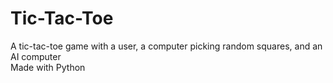 # Tic-Tac-Toe
A tic-tac-toe game with a user, a computer picking random squares, and an AI computer  
Made with Python
